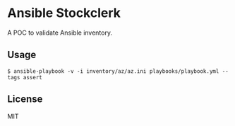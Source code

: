 Ansible Stockclerk
==================

A  POC to validate Ansible inventory.

Usage
-----

    $ ansible-playbook -v -i inventory/az/az.ini playbooks/playbook.yml --tags assert

License
-------

MIT
